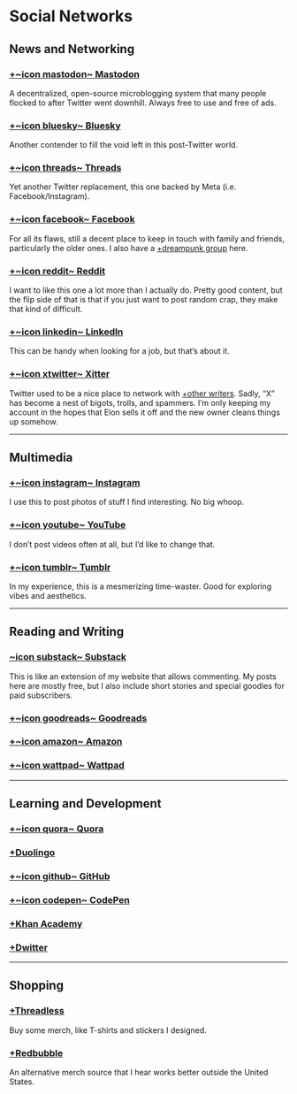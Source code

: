 # Social Networks

## News and Networking

### [+~icon mastodon~ Mastodon](https://sfba.social/@cliffjones)

A decentralized, open-source microblogging system that many people flocked to after Twitter went downhill. Always free to use and free of ads.

### [+~icon bluesky~ Bluesky](https://bsky.app/profile/cliffjones.bsky.social)

Another contender to fill the void left in this post-Twitter world.

### [+~icon threads~ Threads](https://www.threads.net/@cliffjonesjr)

Yet another Twitter replacement, this one backed by Meta (i.e. Facebook/Instagram).

### [+~icon facebook~ Facebook](http://www.facebook.com/mrcliffjonesjr)

For all its flaws, still a decent place to keep in touch with family and friends, particularly the older ones. I also have a [+dreampunk group](https://www.facebook.com/groups/dreampunk) here.

### [+~icon reddit~ Reddit](https://www.reddit.com/user/whatisdreampunk)

I want to like this one a lot more than I actually do. Pretty good content, but the flip side of that is that if you just want to post random crap, they make that kind of difficult.

### [+~icon linkedin~ LinkedIn](https://www.linkedin.com/in/cliff-jones-b2567227)

This can be handy when looking for a job, but that’s about it.

### [+~icon xtwitter~ Xitter](http://twitter.com/cliffjonesjr)

Twitter used to be a nice place to network with [+other writers](https://twitter.com/i/lists/1231856887311802368). Sadly, “X” has become a nest of bigots, trolls, and spammers. I’m only keeping my account in the hopes that Elon sells it off and the new owner cleans things up somehow.

---

## Multimedia

### [+~icon instagram~ Instagram](http://instagram.com/cliffjonesjr)

I use this to post photos of stuff I find interesting. No big whoop.

### [+~icon youtube~ YouTube](https://www.youtube.com/channel/UCu3tev2uZ3Fh5ggVJq5IExA)

I don’t post videos often at all, but I’d like to change that.

### [+~icon tumblr~ Tumblr](http://whatisdreampunk.tumblr.com/)

In my experience, this is a mesmerizing time-waster. Good for exploring vibes and aesthetics.

---

## Reading and Writing

### [~icon substack~ Substack](https://cliffjones.substack.com/)

This is like an extension of my website that allows commenting. My posts here are mostly free, but I also include short stories and special goodies for paid subscribers.

<!-- ### [+~icon patreon~ Patreon](https://www.patreon.com/cliffjonesjr) -->

<!-- ### [+~icon medium~ Medium](https://medium.com/@cliffjonesjr) -->

### [+~icon goodreads~ Goodreads](https://www.goodreads.com/cliffjones)

### [+~icon amazon~ Amazon](https://www.amazon.com/Cliff-Jones-Jr/e/B08LF1PBFY)

### [+~icon wattpad~ Wattpad](http://www.wattpad.com/user/CliffJonesJr)

---

## Learning and Development

### [+~icon quora~ Quora](https://www.quora.com/profile/Cliff-Jones-Jr)

### [+Duolingo](https://www.duolingo.com/CliffJonesJr)

<!-- ### [+Memrise](http://www.memrise.com/user/MrCliffJones) -->

### [+~icon github~ GitHub](https://github.com/cliffjones)

### [+~icon codepen~ CodePen](https://codepen.io/cliffjones)

### [+Khan Academy](https://www.khanacademy.org/profile/CliffJones)

### [+Dwitter](https://www.dwitter.net/u/CliffJonesJr)

---

## Shopping

### [+Threadless](https://dreampunk.threadless.com/)

Buy some merch, like T-shirts and stickers I designed.

### [+Redbubble](https://whatisdreampunk.redbubble.com/)

An alternative merch source that I hear works better outside the United States.

<!-- ---

## Funding

### [+Venmo](https://venmo.com/CliffJonesJr)

### [+Buy Me a Coffee](https://www.buymeacoffee.com/vI4gqOS)

### [+Ko-fi](https://ko-fi.com/cliff)

### [+Flattr](https://flattr.com/@CliffJones) -->
